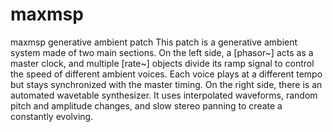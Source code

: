 # maxmsp
maxmsp generative ambient patch
This patch is a generative ambient system made of two main sections.
On the left side, a [phasor~] acts as a master clock, and multiple [rate~] objects divide its ramp signal to control the speed of different ambient voices. Each voice plays at a different tempo but stays synchronized with the master timing.
On the right side, there is an automated wavetable synthesizer. It uses interpolated waveforms, random pitch and amplitude changes, and slow stereo panning to create a constantly evolving.
